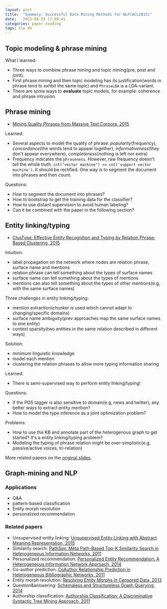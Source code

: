 ```yaml
---
layout: post
title:  "Summary: Successful Data Mining Methods for NLP(ACL2015)"
date:   2015-08-29 17:09:41
categories: paper-reading
tags: nlp dm
---
```


## Topic modeling & phrase mining

What I learned:

- Three ways to combine phrase mining and topic mining(pre, post and joint).
- First phrase mining and then topic modeling has its justification(words in phrase tend to exhbit the same topic) and `PhraseLDA` is a LDA-variant.
- There are some  ways to **evaluate** topic models, for example: coherence and phrase intrusion.


## Phrase mining

- [Mining Quality Phrases from Massive Text Corpora, 2015](http://research.microsoft.com/apps/pubs/default.aspx?id=241783)

Learned:

- Several aspects to model the quality of phrase: *popularity*(frequency), *concordance*(the words tend to appear together), *informativeness*(they don't appear everywhere), *completeness*(nothing is left nor extra)
- Frequency indicates the `phraseness`. However, raw frequency doesn't tell the whole truth. `cnt("vector machine") >= cnt('support vector machine')`. It should be rectified. One way is to segment the document into phrases and then count.


Questions:

- How to segment the document into phrases?
- How to bootstrap to get the training data for the classifier?
- How to use distant supervision to avoid human labeling?
- Can it be combined with the paper in the following section?


## Entity linking/typing

- [ClusType: Effective Entity Recognition and Typing by Relation Phrase‐Based Clustering, 2015](http://web.engr.illinois.edu/~xren7/fp611-ren.pdf)

Intuition:

- label propagation on the network where nodes are relation phrase, surface name and mentions
- relation phrase can tell something about the types of surface names
- surface name can tell something about the types of mentions
- mentions can also tell something about the types of other mentions(e.g, with the same surface names)


Three challenges in entity linking/typing:

- mention extraction(chunker is used which cannot adapt to changing/specific domains)
- surface name ambiguity(prev approaches map the same surface names to one entity)
- context sparsity(two entities in the same relation described in different ways)

Solution:

- minimum linguistic knowledge
- model each mention
- clustering the relation phrases to allow more typing information sharing

Learned:

- There is semi-supervised way to perform entity linking/typing!

Questions:

- If the POS tagger is also sensitive to domain(e.g, news and twitter), any better ways to extract entity mention?
- How to model the type inference as a joint optimization problem?

Problems:

- How to use the KB and annotate part of the heterogenous graph to get started? It's a entity linking/typing problem?
- Modeling the typing of phrase relation might be over-simplistic(e.g, passive/active voices, tri-relation)

More related papers on the [original slides](http://hanj.cs.illinois.edu/slides/dmnlp15.pdf).


## Graph-mining and NLP

### Applications
- Q&A
- pattern-based classification
- Entity morph resolution
- personalized recommendation

### Related papers

- Unsupervised entity linking: [Unsupervised Entity Linking with Abstract Meaning Representation, 2015](http://nlp.cs.rpi.edu/paper/amrel.pdf)
- Similarity search: [PathSim: Meta Path-Based Top-K Similarity Search in Heterogeneous Information Networks, 2011](http://www-dev.ccs.neu.edu/home/yzsun/papers/vldb11_topKSim.pdf)
- Personalized recommendation: [Personalized Entity Recommendation: A Heterogeneous Information Network Approach, 2014](http://web.engr.illinois.edu/~hanj/pdf/wsdm14_xyu.pdf)
- Co-author prediction: [CoAuthor Relationship Prediction in Heterogeneous Bibliographic Networks, 2011](http://www.ccs.neu.edu/home/yzsun/papers/asonam11_pathpredict.pdf)
- Entity morph resolution: [Resolving Entity Morphs in Censored Data, 2013](http://www.aclweb.org/anthology/P13-1107)
- Question&answering: [Schemaless and Structureless Graph Querying, 2014](http://www.vldb.org/pvldb/vol7/p565-yang.pdf)
- Authorship classification: [Authorship Classification: A Discriminative Syntactic Tree Mining Approach, 2011](http://hanj.cs.illinois.edu/pdf/sigir11_skim.pdf)


